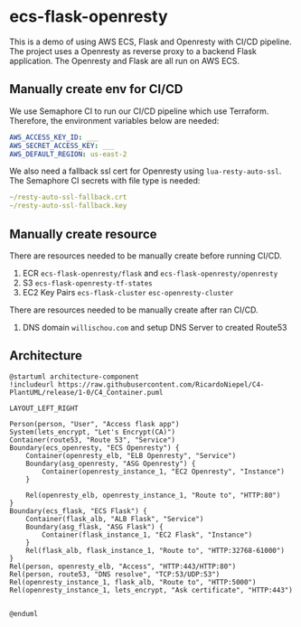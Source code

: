 # ecs-flask-openresty

This is a demo of using AWS ECS, Flask and Openresty with CI/CD pipeline. The project uses a Openresty as reverse proxy to a backend Flask application. The Openresty and Flask are all run on AWS ECS.

## Manually create env for CI/CD

We use Semaphore CI to run our CI/CD pipeline which use Terraform. Therefore, the environment variables below are needed:

```yaml
AWS_ACCESS_KEY_ID: ___
AWS_SECRET_ACCESS_KEY: ___
AWS_DEFAULT_REGION: us-east-2
```

We also need a fallback ssl cert for Openresty using `lua-resty-auto-ssl`. The Semaphore CI secrets with file type is needed:

```yaml
~/resty-auto-ssl-fallback.crt
~/resty-auto-ssl-fallback.key
```

## Manually create resource

There are resources needed to be manually create before running CI/CD.

1. ECR `ecs-flask-openresty/flask` and `ecs-flask-openresty/openresty`
2. S3 `ecs-flask-openresty-tf-states`
3. EC2 Key Pairs `ecs-flask-cluster` `esc-openresty-cluster`

There are resources needed to be manually create after ran CI/CD.
1. DNS domain `willischou.com` and setup DNS Server to created Route53

## Architecture
```plantuml
@startuml architecture-component
!includeurl https://raw.githubusercontent.com/RicardoNiepel/C4-PlantUML/release/1-0/C4_Container.puml

LAYOUT_LEFT_RIGHT

Person(person, "User", "Access flask app")
System(lets_encrypt, "Let's Encrypt(CA)")
Container(route53, "Route 53", "Service")
Boundary(ecs_openresty, "ECS Openresty") {
    Container(openresty_elb, "ELB Openresty", "Service")
    Boundary(asg_openresty, "ASG Openresty") {
        Container(openresty_instance_1, "EC2 Openresty", "Instance")
    }

    Rel(openresty_elb, openresty_instance_1, "Route to", "HTTP:80")
}
Boundary(ecs_flask, "ECS Flask") {
    Container(flask_alb, "ALB Flask", "Service")
    Boundary(asg_flask, "ASG Flask") {
        Container(flask_instance_1, "EC2 Flask", "Instance")
    }
    Rel(flask_alb, flask_instance_1, "Route to", "HTTP:32768-61000")
}
Rel(person, openresty_elb, "Access", "HTTP:443/HTTP:80")
Rel(person, route53, "DNS resolve", "TCP:53/UDP:53")
Rel(openresty_instance_1, flask_alb, "Route to", "HTTP:5000")
Rel(openresty_instance_1, lets_encrypt, "Ask certificate", "HTTP:443")


@enduml
```